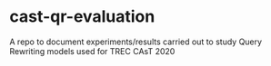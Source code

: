 # cast-qr-evaluation
A repo to document experiments/results carried out to study Query Rewriting models used for TREC CAsT 2020
